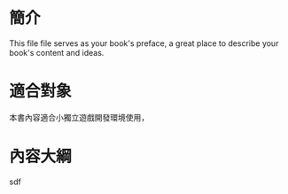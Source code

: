 # 簡介

This file file serves as your book's preface, a great place to describe your book's content and ideas.

# 適合對象

本書內容適合小獨立遊戲開發環境使用，

# 內容大綱

sdf

